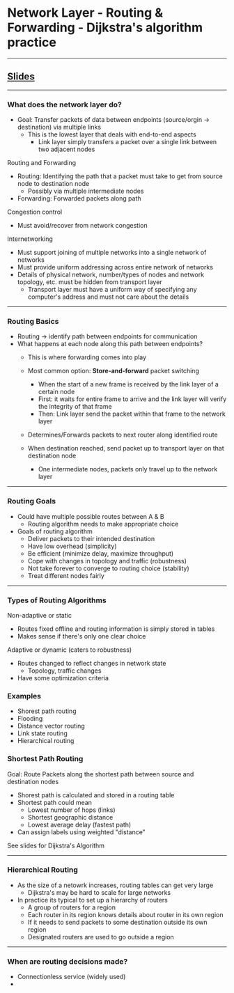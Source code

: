 # Network Layer - Routing & Forwarding - Dijkstra's algorithm practice
---

## [Slides](https://redhawks-my.sharepoint.com/:p:/r/personal/bowermanjess_seattleu_edu/_layouts/15/Doc.aspx?sourcedoc=%7BA1C76553-D4C7-497D-A94F-9BE533DB1D60%7D&file=CPSC-3500-Networking-Layer-Routing-Basics-Final.pptx&action=edit&mobileredirect=true)
---

### What does the network layer do?
- Goal: Transfer packets of data between endpoints (source/orgin -> destination) via multiple links
  - This is the lowest layer that deals with end-to-end aspects
    - Link layer simply transfers a packet over a single link between two adjacent nodes

Routing and Forwarding
- Routing: Identifying the path that a packet must take to get from source node to destination node
  - Possibly via multiple intermediate nodes
- Forwarding: Forwarded packets along path

Congestion control
- Must avoid/recover from network congestion

Internetworking
- Must support joining of multiple networks into a single network of networks
- Must provide uniform addressing across entire network of networks
- Details of physical network, number/types of nodes and network topology, etc. must be hidden from transport layer
  - Transport layer must have a uniform way of specifying any computer's address and must not care about the details

---

### Routing Basics
- Routing -> identify path between endpoints for communication
- What happens at each node along this path between endpoints?
  - This is where forwarding comes into play
  - Most common option: **Store-and-forward** packet switching
    - When the start of a new frame is received by the link layer of a certain node 
    - First: it waits for entire frame to arrive and the link layer will verify the integrity of that frame
    - Then: Link layer send the packet within that frame to the network layer

  - Determines/Forwards packets to next router along identified route
  - When destination reached, send packet up to transport layer on that destination node
    - One intermediate nodes, packets only travel up to the network layer

---

### Routing Goals
- Could have multiple possible routes between A & B
  - Routing algorithm needs to make appropriate choice
- Goals of routing algorithm
  - Deliver packets to their intended destination
  - Have low overhead (simplicity)
  - Be efficient (minimize delay, maximize throughput)
  - Cope with changes in topology and traffic (robustness)
  - Not take forever to converge to routing choice (stability)
  - Treat different nodes fairly

---

### Types of Routing Algorithms
Non-adaptive or static
- Routes fixed offline and routing information is simply stored in tables
- Makes sense if there's only one clear choice

Adaptive or dynamic (caters to robustness)
- Routes changed to reflect changes in network state
  - Topology, traffic changes
- Have some optimization criteria

### Examples
- Shorest path routing
- Flooding
- Distance vector routing
- Link state routing
- Hierarchical routing

### Shortest Path Routing
Goal: Route Packets along the shortest path between source and destination nodes
- Shorest path is calculated and stored in a routing table
- Shortest path could mean
  - Lowest number of hops (links)
  - Shortest geographic distance
  - Lowest average delay (fastest path)
- Can assign labels using weighted "distance"

See slides for Dijkstra's Algorithm

---

### Hierarchical Routing
- As the size of a netowrk increases, routing tables can get very large
  - Dijkstra's may be hard to scale for large networks
- In practice its typical to set up a hierarchy of routers
  - A group of routers for a region
  - Each router in its region knows details about router in its own region
  - If it needs to send packets to some destination outside its own region
  - Designated routers are used to go outside a region

---

### When are routing decisions made?
- Connectionless service (widely used)
- 

